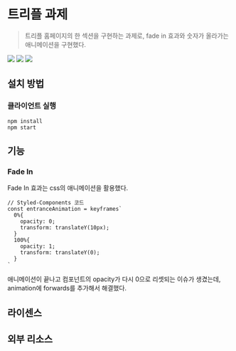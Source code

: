 # 트리플 과제
> 트리플 홈페이지의 한 섹션을 구현하는 과제로, fade in 효과와 숫자가 올라가는 애니메이션을 구현했다.

<img src="https://img.shields.io/badge/Typescript-3178C6?style=flat&logo=Typescript&logoColor=white"/></a>
<img src="https://img.shields.io/badge/React-61DAFB?style=flat&logo=React&logoColor=white"/></a>
<img src="https://img.shields.io/badge/Styled--components-DB7093?style=flat&logo=Styled-components&logoColor=white"/></a>

## 설치 방법
### 클라이언트 실행
```
npm install
npm start
```

## 기능
### Fade In
Fade In 효과는 css의 애니메이션을 활용했다.  
```
// Styled-Components 코드
const entranceAnimation = keyframes`
  0%{
    opacity: 0;
    transform: translateY(10px);
  }
  100%{
    opacity: 1;
    transform: translateY(0);
  }
`
```
애니메이션이 끝나고 컴포넌트의 opacity가 다시 0으로 리셋되는 이슈가 생겼는데, animation에 forwards를 추가해서 해결했다.

## 라이센스

## 외부 리소스
